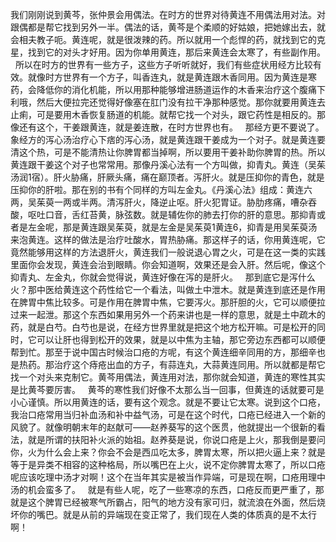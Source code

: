 我们刚刚说到黄芩，张仲景会用偶法。在时方的世界对待黄连不用偶法用对法。对跟偶都是帮它找到另外一半。偶法的话，黄芩是个柔顺的好姑娘，把她嫁出去，就会相夫教子呃。黄连呢，就是很泼辣的药。所以就用一个彪悍的药，就找到它的克星，找到它的对头才好用。因为你单用黄连，那后来黄连会太寒了，有些副作用。
 
所以在时方的世界有一些方子，这些方子听听就好，我们有些症状用经方比较有效。就像时方世界有一个方子，叫香连丸，就是黄连跟木香同用。因为黄连是寒药，会降低你的消化机能，所以用那种能够增进肠道运作的木香来治疗这个腹痛下利哦，然后大便拉完还觉得好像塞在肛门没有拉干净那种感觉。那你就要用黄连去止痢，可是要用木香恢复肠道的机能。就帮它找一个对头，跟它药性是相反的。那像还有这个，干姜跟黄连，就是姜连散，在时方世界也有。
 
那经方更不要说了。象经方的泻心汤治疗心下痞的泻心汤，就是黄连跟干姜成为一个对子。就是黄连要清这个热，可是不能清热让你脾胃都当掉啊，所以要用干姜补助你脾胃的热。所以黄连跟干姜这个对子也常常用。那像丹溪心法有一个方叫做，抑青丸。黄连（吴茱汤润1宿）。肝火胁痛，肝厥头痛，痛在巅顶者。泻肝火。就是压抑你的青色，就是压抑你的肝啦。那在别的书有个同样的方叫左金丸。《丹溪心法》组成：黄连六两，吴茱萸一两或半两。清泻肝火，降逆止呕。肝火犯胃证。胁肋疼痛，嘈杂吞酸，呕吐口音，舌红苔黄，脉弦数。就是辅佐你的肺去打你的肝的意思。那抑青或者是左金呢，那是黄连跟吴茱萸，就是左金是吴茱萸1黄连6，抑青是用吴茱萸汤来泡黄连。这样的做法是治疗吐酸水，胃热胁痛。那这样子的话，你用黄连呢，它竟然能够用这样的方法退肝火，黄连我们一般说退心胃之火，可是在这一类的实践里面你会发现，黄连会治到眼睛。你会知道啊，效果还是会入肝。然后呢，像这个抑青丸、左金丸，你就会觉得说，黄连好像在泻的是肝火。
 
那到底它是泻什么火？那中医给黄连这个药性给它一个看法，叫做土中泄木。就是黄连到底还是作用在脾胃中焦比较多。可是作用在脾胃中焦，它要泻火。那肝胆的火，它可以顺便拉过来一起泄。那这个东西如果用另外一个药来讲也是一样的意思，就是土中疏木的药，就是白芍。白芍也是说，在经方世界里就是把这个地方松开嘛。可是松开的同时，它可以让肝也得到松开的效果，就是以中焦为主轴，那它旁边东西都可以顺便帮到忙。那至于说中国古时候治口疮的方呢，有这个黄连细辛同用的方，那细辛也是热药。那治疗这个痔疮出血的方子，有蒜连丸，大蒜黄连同用。所以就都是帮它找一个对头来克制它。黄芩用偶法，黄连用对法，那你就会知道，黄连的寒性其实是比黄芩要厉害。
 
黄芩的寒性我们好像不太那么当一回事，但黄连的话就要可是小心谨慎。所以用黄连的话，要有这个观念。就是不要让它太寒。说到这个口疮，我治口疮常用当归补血汤和补中益气汤，可是在这个时代，口疮已经进入一个新的风貌了。就像明朝末年的赵献可——赵养葵写的这个医贯，他就提出一个很新的看法，就是所谓的扶阳补火派的始祖。赵养葵是说，你说口疮是上火，那我倒是要问你，火为什么会上来？你会不会是西瓜吃太多，脾胃太寒，所以把火逼上来？就是等于是异类不相容的这种格局，所以嘴巴在上火，说不定你脾胃太寒了，所以口疮呢应该吃理中汤才对啊！这个在当年其实是被当作异端，可是现在啊，口疮用理中汤的机会蛮多了。
 
就是有些人呢，吃了一些寒凉的东西，口疮反而更严重了，那就是这个脾胃已经被寒气所霸占，阳气的地方没有家可归，就流浪在外面，然后烧坏你的嘴巴。就是从前的异端现在变正常了，我们现在人类的体质真的是不太行啊！
